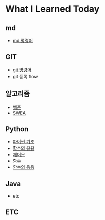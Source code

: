 # What I Learned Today

## md
 - [md 명령어](md_command.md)

## GIT
 - [git 명령어](git_command.md)
 - git 등록 flow
 
## 알고리즘
 - [백준](100joon.md)
 - [SWEA](swea.md)
 
## Python
 - [파이썬 기초](Day01_파이썬기초.ipynb)
 - [함수의 응용](python_built_in_func.md)
 - [제어문](Day02_제어문.ipynb)
 - [함수](Day03_함수.ipynb)
 - [함수의 응용](Day04_함수응용.ipynb)
 
## Java
 - etc
 
## ETC
